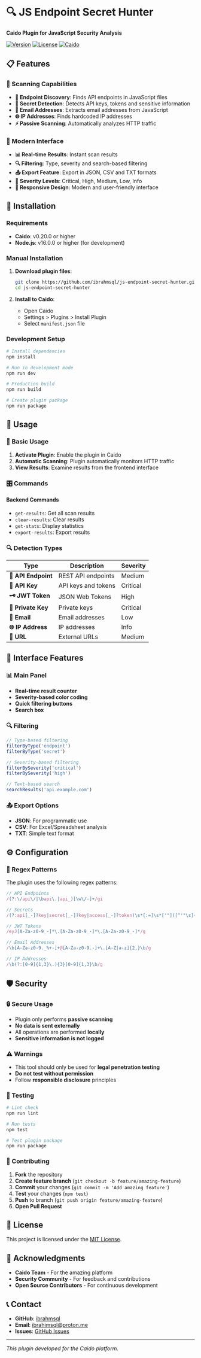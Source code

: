 # 🔍 JS Endpoint Secret Hunter

**Caido Plugin for JavaScript Security Analysis**

[![Version](https://img.shields.io/badge/version-2.0.0-blue.svg)](https://github.com/ibrahmsql/js-endpoint-secret-hunter)
[![License](https://img.shields.io/badge/license-MIT-green.svg)](LICENSE)
[![Caido](https://img.shields.io/badge/caido-%3E%3D0.20.0-orange.svg)](https://caido.io)

## 📋 Features

### 🎯 Scanning Capabilities
- **🔗 Endpoint Discovery**: Finds API endpoints in JavaScript files
- **🔐 Secret Detection**: Detects API keys, tokens and sensitive information
- **📧 Email Addresses**: Extracts email addresses from JavaScript
- **🌐 IP Addresses**: Finds hardcoded IP addresses
- **⚡ Passive Scanning**: Automatically analyzes HTTP traffic

### 🎨 Modern Interface
- **📊 Real-time Results**: Instant scan results
- **🔍 Filtering**: Type, severity and search-based filtering
- **📤 Export Feature**: Export in JSON, CSV and TXT formats
- **🎯 Severity Levels**: Critical, High, Medium, Low, Info
- **📱 Responsive Design**: Modern and user-friendly interface

## 🚀 Installation

### Requirements
- **Caido**: v0.20.0 or higher
- **Node.js**: v16.0.0 or higher (for development)

### Manual Installation

1. **Download plugin files**:
   ```bash
   git clone https://github.com/ibrahmsql/js-endpoint-secret-hunter.git
   cd js-endpoint-secret-hunter
   ```

2. **Install to Caido**:
   - Open Caido
   - Settings > Plugins > Install Plugin
   - Select `manifest.json` file

### Development Setup

```bash
# Install dependencies
npm install

# Run in development mode
npm run dev

# Production build
npm run build

# Create plugin package
npm run package
```

## 📖 Usage

### 🔧 Basic Usage

1. **Activate Plugin**: Enable the plugin in Caido
2. **Automatic Scanning**: Plugin automatically monitors HTTP traffic
3. **View Results**: Examine results from the frontend interface

### 🎛️ Commands

#### Backend Commands
- `get-results`: Get all scan results
- `clear-results`: Clear results
- `get-stats`: Display statistics
- `export-results`: Export results

### 🔍 Detection Types

| Type | Description | Severity |
|------|-------------|----------|
| **🔗 API Endpoint** | REST API endpoints | Medium |
| **🔐 API Key** | API keys and tokens | Critical |
| **🗝️ JWT Token** | JSON Web Tokens | High |
| **🔑 Private Key** | Private keys | Critical |
| **📧 Email** | Email addresses | Low |
| **🌐 IP Address** | IP addresses | Info |
| **🔗 URL** | External URLs | Medium |

## 🎨 Interface Features

### 📊 Main Panel
- **Real-time result counter**
- **Severity-based color coding**
- **Quick filtering buttons**
- **Search box**

### 🔍 Filtering
```javascript
// Type-based filtering
filterByType('endpoint')
filterByType('secret')

// Severity-based filtering
filterBySeverity('critical')
filterBySeverity('high')

// Text-based search
searchResults('api.example.com')
```

### 📤 Export Options
- **JSON**: For programmatic use
- **CSV**: For Excel/Spreadsheet analysis
- **TXT**: Simple text format

## ⚙️ Configuration

### 🎯 Regex Patterns

The plugin uses the following regex patterns:

```javascript
// API Endpoints
/(?:\/api\/|\bapi\.|api_)[\w\/-]+/gi

// Secrets
/(?:api[_-]?key|secret[_-]?key|access[_-]?token)\s*[:=]\s*['"]([^'"\s]{10,})['"]?/gi

// JWT Tokens
/eyJ[A-Za-z0-9_-]*\.[A-Za-z0-9_-]*\.[A-Za-z0-9_-]*/g

// Email Addresses
/\b[A-Za-z0-9._%+-]+@[A-Za-z0-9.-]+\.[A-Z|a-z]{2,}\b/g

// IP Addresses
/\b(?:[0-9]{1,3}\.){3}[0-9]{1,3}\b/g
```

## 🛡️ Security

### 🔒 Secure Usage
- Plugin only performs **passive scanning**
- **No data is sent externally**
- All operations are performed **locally**
- **Sensitive information is not logged**

### ⚠️ Warnings
- This tool should only be used for **legal penetration testing**
- **Do not test without permission**
- Follow **responsible disclosure** principles


### 🧪 Testing

```bash
# Lint check
npm run lint

# Run tests
npm test

# Test plugin package
npm run package
```

### 🤝 Contributing

1. **Fork** the repository
2. **Create feature branch** (`git checkout -b feature/amazing-feature`)
3. **Commit** your changes (`git commit -m 'Add amazing feature'`)
4. **Test** your changes (`npm test`)
5. **Push** to branch (`git push origin feature/amazing-feature`)
6. **Open Pull Request**



## 📄 License

This project is licensed under the [MIT License](LICENSE).

## 🙏 Acknowledgments

- **Caido Team** - For the amazing platform
- **Security Community** - For feedback and contributions
- **Open Source Contributors** - For continuous development

## 📞 Contact

- **GitHub**: [ibrahmsql](https://github.com/ibrahmsql)
- **Email**: ibrahimsql@proton.me
- **Issues**: [GitHub Issues](https://github.com/ibrahmsql/js-endpoint-secret-hunter/issues)

---
*This plugin developed for the Caido platform.*
